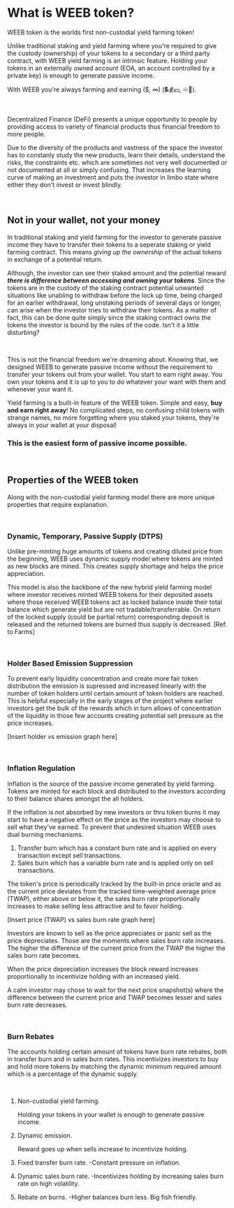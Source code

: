 # What is WEEB token?

WEEB token is the worlds first non-custodial yield farming token!

Unlike traditional staking and yield farming where you're required to give the custody (ownership) of your tokens to a secondary or a third party contract, with WEEB yield farming is an intrinsic feature.
Holding your tokens in an externally owned account (EOA, an account controlled by a private key) is enough to generate passive income.

With WEEB you're always farming and earning ($, ∞) (💲💰💵, ♾️🔁).

&nbsp;

Decentralized Finance (DeFi) presents a unique opportunity to people by providing access to variety of financial products thus financial freedom to more people.

Due to the diversity of the products and vastness of the space the investor has to constanly study the new products, learn their details, understand the risks, the constraints etc. which are sometimes not very well documented or not documented at all or simply confusing.
That increases the learning curve of making an investment and puts the investor in limbo state where either they don't invest or invest blindly.

&nbsp;

## Not in your wallet, not your money

In traditional staking and yield farming for the investor to generate passive income they have to transfer their tokens to a seperate staking or yield farming contract. This means *giving up the ownership* of the actual tokens in exchange of a potential return.

Although, the investor can see their staked amount and the potential reward ***there is difference between accessing and owning your tokens***.
Since the tokens are in the custody of the staking contract potential unwanted situations like unabling to withdraw before the lock up time, being charged for an earlier withdrawal, long unstaking periods of several days or longer, can arise when the investor tries to withdraw their tokens.
As a matter of fact, this can be done quite simply since the staking contract owns the tokens the investor is bound by the rules of the code. Isn't it a little disturbing?

&nbsp;

This is not the financial freedom we're dreaming about.
Knowing that, we designed WEEB to generate passive income without the requirement to transfer your tokens out from your wallet. You start to earn right away. You own your tokens and it is up to you to do whatever your want with them and whenever your want it.

Yield farming is a built-in feature of the WEEB token. Simple and easy, **buy and earn right away**!
No complicated steps, no confusing child tokens with strange names, no more forgetting where you staked your tokens, they're always in your wallet at your disposal!

### **This is the easiest form of passive income possible.**

&nbsp;

## Properties of the WEEB token

Along with the non-custodial yield farming model there are more unique properties that require explanation.

&nbsp;

### Dynamic, Temporary, Passive Supply (DTPS)

Unlike pre-minting huge amounts of tokens and creating diluted price from the beginning, WEEB uses dynamic supply model where tokens are minted as new blocks are mined.
This creates supply shortage and helps the price appreciation.

This model is also the backbone of the new hybrid yield farming model where investor receives minted WEEB tokens for their deposited assets where those received WEEB tokens act as locked balance inside their total balance which generate yield but are not tradable/transferrable. On return of the locked supply (could be partial return) corresponding deposit is released and the returned tokens are burned thus supply is decreased.
[Ref. to Farms]

&nbsp;

### Holder Based Emission Suppression

To prevent early liquidity concentration and create more fair token distribution the emission is supressed and increased linearly with the number of token holders until certain amount of token holders are reached.
This is helpful especially in the early stages of the project where earlier investors get the bulk of the rewards which in turn allows of concentration of the liquidity in those few accounts creating potential sell pressure as the price increases.

[Insert holder vs emission graph here]

&nbsp;

### Inflation Regulation

Inflation is the source of the passive income generated by yield farming.
Tokens are minted for each block and distributed to the investors according to their balance shares amongst the all holders.

If the inflation is not absorbed by new investors or thru token burns it may start to have a negative effect on the price as the investors may choose to sell what they've earned.
To prevent that undesired situation WEEB uses dual burning mechanisms.

1. Transfer burn which has a constant burn rate and is applied on every transaction except sell transactions.
1. Sales burn which has a variable burn rate and is applied only on sell transactions.

The token's price is periodically tracked by the built-in price oracle and as the current price deviates from the tracked time-weighted average price (TWAP), either above or below it, the sales burn rate proportionally increases to make selling less attractive and to favor holding.

[Insert price (TWAP) vs sales burn rate graph here]

Investors are known to sell as the price appreciates or panic sell as the price depreciates. Those are the moments where sales burn rate increases. The higher the difference of the current price from the TWAP the higher the sales burn rate becomes.

When the price depreciation increases the block reward increases proportionally to incentivize holding with an increased yield.

A calm investor may chose to wait for the next price snapshot(s) where the difference between the current price and TWAP becomes lesser and sales burn rate decreases.

&nbsp;

### Burn Rebates

The accounts holding certain amount of tokens have burn rate rebates, both in transfer burn and in sales burn rates.
This incentivizes investors to buy and hold more tokens by matching the dynamic minimum required amount which is a percentage of the dynamic supply.

&nbsp;

1. Non-custodial yield farming.

    Holding your tokens in your wallet is enough to generate passive income.

1. Dynamic emission.

    Reward goes up when sells increase to incentivize holding.

1. Fixed transfer burn rate. -Constant pressure on inflation.
1. Dynamic sales burn rate. -Incentivizes holding by increasing sales burn rate on high volatility.
1. Rebate on burns. -Higher balances burn less. Big fish friendly.